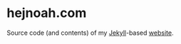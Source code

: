 # hejnoah.com

Source code (and contents) of my [Jekyll](https://jekyllrb.com)-based [website](https://hejnoah.com).

